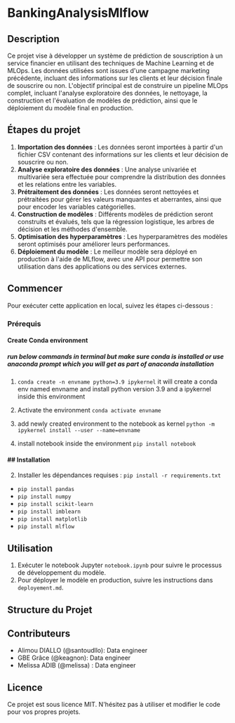 # BankingAnalysisMlflow


## Description

Ce projet vise à développer un système de prédiction de souscription à un service financier en utilisant des techniques de Machine Learning et de MLOps. Les données utilisées sont issues d'une campagne marketing précédente, incluant des informations sur les clients et leur décision finale de souscrire ou non. L'objectif principal est de construire un pipeline MLOps complet, incluant l'analyse exploratoire des données, le nettoyage, la construction et l'évaluation de modèles de prédiction, ainsi que le déploiement du modèle final en production.


## Étapes du projet

1. **Importation des données** : Les données seront importées à partir d'un fichier CSV contenant des informations sur les clients et leur décision de souscrire ou non.
2. **Analyse exploratoire des données** : Une analyse univariée et multivariée sera effectuée pour comprendre la distribution des données et les relations entre les variables.
3. **Prétraitement des données** : Les données seront nettoyées et prétraitées pour gérer les valeurs manquantes et aberrantes, ainsi que pour encoder les variables catégorielles.
4. **Construction de modèles** : Différents modèles de prédiction seront construits et évalués, tels que la régression logistique, les arbres de décision et les méthodes d'ensemble.
5. **Optimisation des hyperparamètres** : Les hyperparamètres des modèles seront optimisés pour améliorer leurs performances.
6. **Déploiement du modèle** : Le meilleur modèle sera déployé en production à l'aide de MLflow, avec une API pour permettre son utilisation dans des applications ou des services externes.

## Commencer

Pour exécuter cette application en local, suivez les étapes ci-dessous :

### Prérequis

#### Create Conda environment

##### run below commands in terminal but make sure conda is installed or use anaconda prompt which you will get as part of anaconda installation

1. `conda create -n envname python=3.9 ipykernel`
it will create a conda env named envname and install python version 3.9 and a ipykernel inside this environment

2. Activate the environment
`conda activate envname`

3. add newly created environment to the notebook as kernel
`python -m ipykernel install --user --name=envname`

4. install notebook inside the environment
`pip install notebook`

#### ## Installation

2. Installer les dépendances requises : `pip install -r requirements.txt`

* `pip install pandas`
* `pip install numpy`
* `pip install scikit-learn`
* `pip install imblearn`
* `pip install matplotlib`
* `pip install mlflow`

## Utilisation

1. Exécuter le notebook Jupyter `notebook.ipynb` pour suivre le processus de développement du modèle.
2. Pour déployer le modèle en production, suivre les instructions dans `deployement.md`.


## Structure du Projet

## Contributeurs

- Alimou DIALLO (@santoudllo): Data engineer
- GBE Grâce (@keagnon): Data engineer
- Melissa ADIB (@melissa) : Data engineer


## Licence

Ce projet est sous licence MIT. N'hésitez pas à utiliser et modifier le code pour vos propres projets.
